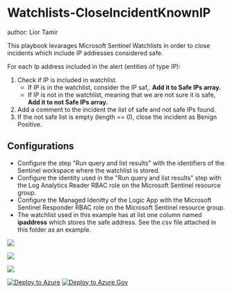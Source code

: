 # Watchlists-CloseIncidentKnownIP
author: Lior Tamir

This playbook levarages Microsoft Sentinel Watchlists in order to close incidents which include IP addresses considered safe.

For each Ip address included in the alert (entities of type IP):
1. Check if IP is included in watchlist.
    * If IP is in the watchlist, consider the IP saf,. **Add it to Safe IPs array.**
    * If IP is not in the watchlist, meaning that we are not sure it is safe, **Add it to not Safe IPs array.**
2. Add a comment to the incident the list of safe and not safe IPs found.
3. If the not safe list is empty (length == 0), close the incident as Benign Positive.

## Configurations
* Configure the step "Run query and list results" with the identifiers of the Sentinel workspace where the watchlist is stored.
* Configure the identity used in the "Run query and list results" step with the Log Analytics Reader RBAC role on the Microsoft Sentinel resource group.
* Configure the Managed Idenitty of the Logic App with the Microsoft Sentinel Responder RBAC role on the Microsoft Sentinel resource group.
* The watchlist used in this example has at list one column named **ipaddress** which stores the safe address. See the csv file attached in this folder as an example.

![](https://raw.githubusercontent.com/Azure/Azure-Sentinel/master/Solutions/Watchlists%20Utilities/Playbooks/Watchlist-CloseIncidentKnownIPs/images/designerLight1.png)

![](https://raw.githubusercontent.com/Azure/Azure-Sentinel/master/Solutions/Watchlists%20Utilities/Playbooks/Watchlist-CloseIncidentKnownIPs/images/designerLight2.png)

![](https://raw.githubusercontent.com/Azure/Azure-Sentinel/master/Solutions/Watchlists%20Utilities/Playbooks/Watchlist-CloseIncidentKnownIPs/images/commentLight.png)



[![Deploy to Azure](https://aka.ms/deploytoazurebutton)](https://portal.azure.com/#create/Microsoft.Template/uri/https%3A%2F%2Fraw.githubusercontent.com%2FAzure%2FAzure-Sentinel%2Fmaster%2FSolutions%2FWatchlists%2520Utilities%2FPlaybooks%2FWatchlist-CloseIncidentKnownIPs%2Fazuredeploy.json) [![Deploy to Azure Gov](https://aka.ms/deploytoazuregovbutton)](https://portal.azure.us/#create/Microsoft.Template/uri/https%3A%2F%2Fraw.githubusercontent.com%2FAzure%2FAzure-Sentinel%2Fmaster%2FSolutions%2FWatchlists%2520Utilities%2FPlaybooks%2FWatchlist-CloseIncidentKnownIPs%2Fazuredeploy.json)
